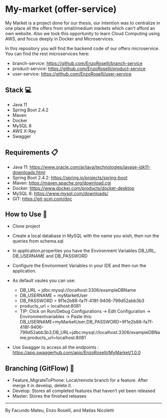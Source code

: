 # My-market (offer-service)

My Market is a project done for our thesis, our intention was to centralize in one place all the offers from small/medium markets which can't afford an own website. Also we took this opportunity to learn Cloud Computing using AWS, and focus deeply in Docker and Microservices.

In this repository you will find the backend code of our offers microservice. You can find the rest microservices here:
- branch-service: https://github.com/EnzoRoselli/branch-service
- product-service: https://github.com/EnzoRoselli/product-service
- user-service: https://github.com/EnzoRoselli/user-service

## Stack :computer:
- Java 11
- Spring Boot 2.4.2
- Maven
- Docker
- MySQL 8
- AWS X-Ray
- Swagger

## Requirements :clipboard:
- Java 11: https://www.oracle.com/ar/java/technologies/javase-jdk11-downloads.html
- Spring Boot 2.4.2: https://spring.io/projects/spring-boot
- Maven: https://maven.apache.org/download.cgi
- Docker: https://www.docker.com/products/docker-desktop
- MySQL 8: https://www.mysql.com/downloads/
- GIT: https://git-scm.com/doc

## How to Use :pencil:
- Clone project
- Create a local database in MySQL with the name you wish, then run the queries from schema.sql
- In application.properties you have the Environment Variables DB_URL, DB_USERNAME and DB_PASSWORD
- Configure the Environment Variables in your IDE and then run the application.
- As default vaules you can use:
  - DB_URL = jdbc:mysql://localhost:3306/exampleDBName
  - DB_USERNAME = myMarketUser
  - DB_PASSWORD = 9f1e2b88-fa7f-418f-9406-799d52abb3b3
  - products_url = localhost:8081
  - TIP: Click on Run/Debug Configurations -> Edit Configuration -> Environmentvariables -> Paste this: DB_USERNAME=myMarketUser;DB_PASSWORD=9f1e2b88-fa7f-418f-9406-799d52abb3b3;DB_URL=jdbc:mysql://localhost:3306/exampleDBName;products_url=localhost:8081

- Use Swagger to access all the endpoints : https://app.swaggerhub.com/apis/EnzoRoselli/MyMarket/1.0.0

## Branching (GitFlow) :sparkler:
- Feature_MigrateToPhone: Local/remote branch for a feature. After merge it in develop, delete it.
- Develop: Stores all completed features that haven’t yet been released
- Master: Stores the finished releases

 
---
By Facundo Mateu, Enzo Roselli, and Matias Nicoletti

